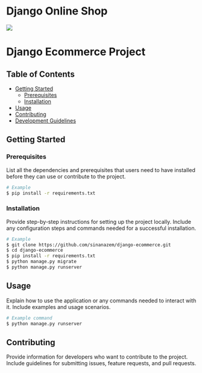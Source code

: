 # Django Online Shop
<img src="https://www.datocms-assets.com/64091/1648894746-frame-532.svg">

# Django Ecommerce Project


## Table of Contents

- [Getting Started](#getting-started)
  - [Prerequisites](#prerequisites)
  - [Installation](#installation)
- [Usage](#usage)
- [Contributing](#contributing)
- [Development Guidelines](#development-guidelines)

## Getting Started

### Prerequisites

List all the dependencies and prerequisites that users need to have installed before they can use or contribute to the project.


```bash
# Example
$ pip install -r requirements.txt
```

### Installation

Provide step-by-step instructions for setting up the project locally. Include any configuration steps and commands needed for a successful installation.

```bash
# Example
$ git clone https://github.com/sinanazem/django-ecommerce.git
$ cd django-ecommerce
$ pip install -r requirements.txt
$ python manage.py migrate
$ python manage.py runserver
```

## Usage

Explain how to use the application or any commands needed to interact with it. Include examples and usage scenarios.

```bash
# Example command
$ python manage.py runserver
```

## Contributing

Provide information for developers who want to contribute to the project. Include guidelines for submitting issues, feature requests, and pull requests.


